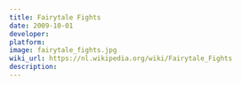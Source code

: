 ```yaml
---
title: Fairytale Fights
date: 2009-10-01
developer: 
platform: 
image: fairytale_fights.jpg
wiki_url: https://nl.wikipedia.org/wiki/Fairytale_Fights
description: 
---
```


